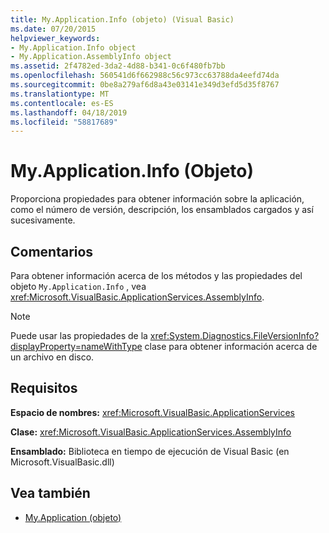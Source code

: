 ```yaml
---
title: My.Application.Info (objeto) (Visual Basic)
ms.date: 07/20/2015
helpviewer_keywords:
- My.Application.Info object
- My.Application.AssemblyInfo object
ms.assetid: 2f4782ed-3da2-4d88-b341-0c6f480fb7bb
ms.openlocfilehash: 560541d6f662988c56c973cc63788da4eefd74da
ms.sourcegitcommit: 0be8a279af6d8a43e03141e349d3efd5d35f8767
ms.translationtype: MT
ms.contentlocale: es-ES
ms.lasthandoff: 04/18/2019
ms.locfileid: "58817689"
---
```

# <a name="myapplicationinfo-object"></a>My.Application.Info (Objeto)
Proporciona propiedades para obtener información sobre la aplicación, como el número de versión, descripción, los ensamblados cargados y así sucesivamente.  
  
## <a name="remarks"></a>Comentarios  
 Para obtener información acerca de los métodos y las propiedades del objeto `My.Application.Info` , vea <xref:Microsoft.VisualBasic.ApplicationServices.AssemblyInfo>.  
  
> [!NOTE]
>  Puede usar las propiedades de la <xref:System.Diagnostics.FileVersionInfo?displayProperty=nameWithType> clase para obtener información acerca de un archivo en disco.  
  
## <a name="requirements"></a>Requisitos  
 **Espacio de nombres:** <xref:Microsoft.VisualBasic.ApplicationServices>  
  
 **Clase:** <xref:Microsoft.VisualBasic.ApplicationServices.AssemblyInfo>  
  
 **Ensamblado:** Biblioteca en tiempo de ejecución de Visual Basic (en Microsoft.VisualBasic.dll)  
  
## <a name="see-also"></a>Vea también

- [My.Application (objeto)](../../../visual-basic/language-reference/objects/my-application-object.md)
